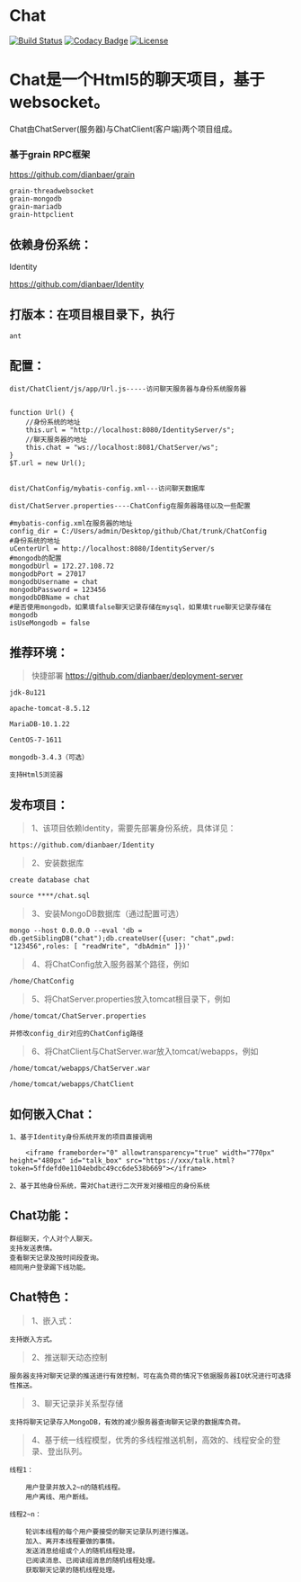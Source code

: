 # Chat

[![Build Status](https://travis-ci.org/dianbaer/Chat.svg?branch=master)](https://travis-ci.org/dianbaer/Chat)
[![Codacy Badge](https://api.codacy.com/project/badge/Grade/d004d40521bf4dccb61e19c73730649e)](https://www.codacy.com/app/232365732/Chat?utm_source=github.com&amp;utm_medium=referral&amp;utm_content=dianbaer/Chat&amp;utm_campaign=Badge_Grade)
[![License](https://img.shields.io/badge/License-MIT-blue.svg)](LICENSE)

# Chat是一个Html5的聊天项目，基于websocket。

Chat由ChatServer(服务器)与ChatClient(客户端)两个项目组成。


### 基于grain RPC框架

https://github.com/dianbaer/grain

	grain-threadwebsocket
	grain-mongodb
	grain-mariadb
	grain-httpclient


## 依赖身份系统：

Identity

https://github.com/dianbaer/Identity


## 打版本：在项目根目录下，执行

	ant


## 配置：

	dist/ChatClient/js/app/Url.js-----访问聊天服务器与身份系统服务器
	
	
	function Url() {
		//身份系统的地址
		this.url = "http://localhost:8080/IdentityServer/s";
		//聊天服务器的地址
		this.chat = "ws://localhost:8081/ChatServer/ws";
	}
	$T.url = new Url();
	

	dist/ChatConfig/mybatis-config.xml---访问聊天数据库

	dist/ChatServer.properties----ChatConfig在服务器路径以及一些配置
	
	#mybatis-config.xml在服务器的地址
	config_dir = C:/Users/admin/Desktop/github/Chat/trunk/ChatConfig
	#身份系统的地址
	uCenterUrl = http://localhost:8080/IdentityServer/s
	#mongodb的配置
	mongodbUrl = 172.27.108.72
	mongodbPort = 27017
	mongodbUsername = chat
	mongodbPassword = 123456
	mongodbDBName = chat
	#是否使用mongodb，如果填false聊天记录存储在mysql，如果填true聊天记录存储在mongodb
	isUseMongodb = false




## 推荐环境：

>快捷部署 https://github.com/dianbaer/deployment-server

	jdk-8u121

	apache-tomcat-8.5.12

	MariaDB-10.1.22

	CentOS-7-1611
	
	mongodb-3.4.3（可选）

	支持Html5浏览器


## 发布项目：

>1、该项目依赖Identity，需要先部署身份系统，具体详见：

	https://github.com/dianbaer/Identity

>2、安装数据库
	
	create database chat
	
	source ****/chat.sql
	
>3、安装MongoDB数据库（通过配置可选）

	mongo --host 0.0.0.0 --eval 'db = db.getSiblingDB("chat");db.createUser({user: "chat",pwd: "123456",roles: [ "readWrite", "dbAdmin" ]})'

>4、将ChatConfig放入服务器某个路径，例如
	
	/home/ChatConfig

>5、将ChatServer.properties放入tomcat根目录下，例如
	
	/home/tomcat/ChatServer.properties
	
	并修改config_dir对应的ChatConfig路径

>6、将ChatClient与ChatServer.war放入tomcat/webapps，例如
	
	/home/tomcat/webapps/ChatServer.war
	
	/home/tomcat/webapps/ChatClient

	
## 如何嵌入Chat：
	
	1、基于Identity身份系统开发的项目直接调用

		<iframe frameborder="0" allowtransparency="true" width="770px" height="480px" id="talk_box" src="https://xxx/talk.html?token=5ffdefd0e1104ebdbc49cc6de538b669"></iframe>
		
	2、基于其他身份系统，需对Chat进行二次开发对接相应的身份系统


## Chat功能：

	群组聊天，个人对个人聊天。
	支持发送表情。
	查看聊天记录及按时间段查询。
	相同用户登录踢下线功能。
	

## Chat特色：	

>1、嵌入式：
	
	支持嵌入方式。
	
>2、推送聊天动态控制
	
	服务器支持对聊天记录的推送进行有效控制，可在高负荷的情况下依据服务器IO状况进行可选择性推送。
	
>3、聊天记录非关系型存储

	支持将聊天记录存入MongoDB，有效的减少服务器查询聊天记录的数据库负荷。
	
>4、基于统一线程模型，优秀的多线程推送机制，高效的、线程安全的登录、登出队列。
	
	线程1：
	
		用户登录并放入2~n的随机线程。
		用户离线、用户断线。
		
	线程2~n：
	
		轮训本线程的每个用户要接受的聊天记录队列进行推送。
		加入、离开本线程要做的事情。
		发送消息给组或个人的随机线程处理。
		已阅读消息、已阅读组消息的随机线程处理。
		获取聊天记录的随机线程处理。
	
	
	
	
	
	
	
